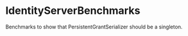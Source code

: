 # IdentityServerBenchmarks
Benchmarks to show that PersistentGrantSerializer should be a singleton.
